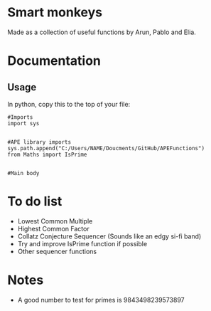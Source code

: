# Smart monkeys

Made as a collection of useful functions by Arun, Pablo and Elia.

# Documentation

## Usage

In python, copy this to the top of your file:

```
#Imports
import sys


#APE library imports
sys.path.append("C:/Users/NAME/Doucments/GitHub/APEFunctions")
from Maths import IsPrime


#Main body
```

# To do list

- Lowest Common Multiple
- Highest Common Factor
- Collatz Conjecture Sequencer (Sounds like an edgy si-fi band)
- Try and improve IsPrime function if possible
- Other sequencer functions

# Notes

- A good number to test for primes is 9843498239573897